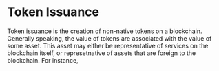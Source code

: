 # Token Issuance

Token issuance is the creation of non-native tokens on a blockchain. Generally speaking, the value of tokens are associated with the value of some asset. This asset may either be representative of services on the blockchain itself, or represetnative of assets that are foreign to the blockchain. For instance, 
